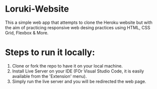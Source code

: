 # Loruki-Website
This a simple web app that attempts to clone the Heroku website but with the aim of practicing responsive web desing practices using HTML, CSS Grid, Flexbox &amp; More.


# Steps to run it locally:

1. Clone or fork the repo to have it on your local machine.
2. Install Live Server on your IDE (FOr Visual Studio Code, it is easily available from the 'Extension' menu).
3. Simply run the live server and you will be redirected the web page.
